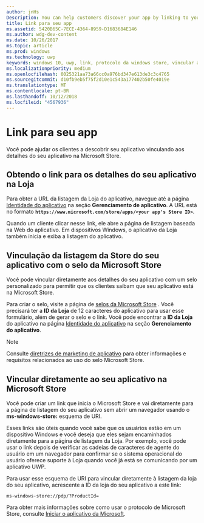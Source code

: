 ```yaml
---
author: jnHs
Description: You can help customers discover your app by linking to your app's listing in the Microsoft Store.
title: Link para seu app
ms.assetid: 5420B65C-7ECE-4364-8959-D1683684E146
ms.author: wdg-dev-content
ms.date: 10/26/2017
ms.topic: article
ms.prod: windows
ms.technology: uwp
keywords: windows 10, uwp, link, protocolo da windows store, vincular a um aplicativo, vincular ao aplicativo
ms.localizationpriority: medium
ms.openlocfilehash: 0025321aa73a66cc0a976bd347e613de3c3c4765
ms.sourcegitcommit: d10fb9eb5f75f2d10e1c543a177402b50fe4019e
ms.translationtype: MT
ms.contentlocale: pt-BR
ms.lasthandoff: 10/12/2018
ms.locfileid: "4567936"
---
```

# <a name="link-to-your-app"></a>Link para seu app


Você pode ajudar os clientes a descobrir seu aplicativo vinculando aos detalhes do seu aplicativo na Microsoft Store.

## <a name="getting-the-link-to-your-apps-store-listing"></a>Obtendo o link para os detalhes do seu aplicativo na Loja

Para obter a URL da listagem da Loja do aplicativo, navegue até a página [Identidade do aplicativo](view-app-identity-details.md) na seção **Gerenciamento de aplicativo**. A URL está no formato **`https://www.microsoft.com/store/apps/<your app's Store ID>`**.

Quando um cliente clicar nesse link, ele abre a página de listagem baseada na Web do aplicativo. Em dispositivos Windows, o aplicativo da Loja também inicia e exiba a listagem do aplicativo.


## <a name="linking-to-your-apps-store-listing-with-the-microsoft-store-badge"></a>Vinculação da listagem da Store do seu aplicativo com o selo da Microsoft Store

Você pode vincular diretamente aos detalhes do seu aplicativo com um selo personalizado para permitir que os clientes saibam que seu aplicativo está na Microsoft Store.

Para criar o selo, visite a página de [selos da Microsoft Store](http://go.microsoft.com/fwlink/p/?LinkID=534236) . Você precisará ter a **ID da Loja** de 12 caracteres do aplicativo para usar esse formulário, além de gerar o selo e o link. Você pode encontrar a **ID da Loja** do aplicativo na página [Identidade do aplicativo](view-app-identity-details.md) na seção **Gerenciamento do aplicativo**.

> [!NOTE]
> Consulte [diretrizes de marketing de aplicativo](app-marketing-guidelines.md) para obter informações e requisitos relacionados ao uso do selo Microsoft Store.


## <a name="linking-directly-to-your-app-in-the-microsoft-store"></a>Vincular diretamente ao seu aplicativo na Microsoft Store

Você pode criar um link que inicia o Microsoft Store e vai diretamente para a página de listagem do seu aplicativo sem abrir um navegador usando o **ms-windows-store:** esquema de URI.

Esses links são úteis quando você sabe que os usuários estão em um dispositivo Windows e você deseja que eles sejam encaminhados diretamente para a página de listagem da Loja. Por exemplo, você pode usar o link depois de verificar as cadeias de caracteres de agente do usuário em um navegador para confirmar se o sistema operacional do usuário oferece suporte à Loja quando você já está se comunicando por um aplicativo UWP.

Para usar esse esquema de URI para vincular diretamente à listagem da loja do seu aplicativo, acrescente a ID da loja do seu aplicativo a este link:

`ms-windows-store://pdp/?ProductId=`

Para obter mais informações sobre como usar o protocolo de Microsoft Store, consulte [Iniciar o aplicativo da Microsoft](../launch-resume/launch-store-app.md).

 

 




